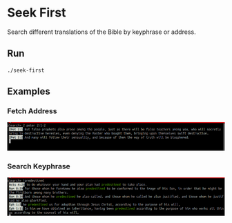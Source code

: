 # Seek First 

Search different translations of the Bible by keyphrase or address.

## Run

```
./seek-first
```

## Examples

### Fetch Address

![Fetch Text](images/sf-verse.png "Fetch Address")

### Search Keyphrase

![Keyword](images/sf-keyword.png "Search Keyword/Phrase")
